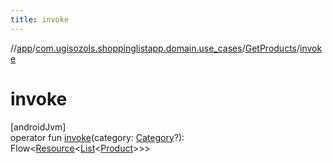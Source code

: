 ```yaml
---
title: invoke
---
```

//[app](../../../index.html)/[com.ugisozols.shoppinglistapp.domain.use_cases](../index.html)/[GetProducts](index.html)/[invoke](invoke.html)



# invoke



[androidJvm]\
operator fun [invoke](invoke.html)(category: [Category](../../com.ugisozols.shoppinglistapp.domain.models/-category/index.html)?): Flow&lt;[Resource](../../com.ugisozols.shoppinglistapp.utils/-resource/index.html)&lt;[List](https://kotlinlang.org/api/latest/jvm/stdlib/kotlin.collections/-list/index.html)&lt;[Product](../../com.ugisozols.shoppinglistapp.domain.models/-product/index.html)&gt;&gt;&gt;




